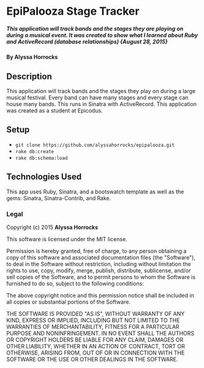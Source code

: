 # EpiPalooza Stage Tracker

##### This application will track bands and the stages they are playing on during a musical event. It was created to show what I learned about Ruby and ActiveRecord (database relationships) {August 28, 2015}

#### By **Alyssa Horrocks**

## Description

This application will track bands and the stages they play on during a large musical festival. Every band can have many stages and every stage can house many bands. This runs in Sinatra with ActiveRecord. This application was created as a student at Epicodus.

## Setup

* `git clone https://github.com/alyssahorrocks/epipalooza.git`
* `rake db:create`
* `rake db:schema:load`

## Technologies Used

This app uses Ruby, Sinatra, and a bootswatch template as well as the gems: Sinatra, Sinatra-Contrib, and Rake.

### Legal

Copyright (c) 2015 **Alyssa Horrocks**

This software is licensed under the MIT license.

Permission is hereby granted, free of charge, to any person obtaining a copy
of this software and associated documentation files (the "Software"), to deal
in the Software without restriction, including without limitation the rights
to use, copy, modify, merge, publish, distribute, sublicense, and/or sell
copies of the Software, and to permit persons to whom the Software is
furnished to do so, subject to the following conditions:

The above copyright notice and this permission notice shall be included in
all copies or substantial portions of the Software.

THE SOFTWARE IS PROVIDED "AS IS", WITHOUT WARRANTY OF ANY KIND, EXPRESS OR
IMPLIED, INCLUDING BUT NOT LIMITED TO THE WARRANTIES OF MERCHANTABILITY,
FITNESS FOR A PARTICULAR PURPOSE AND NONINFRINGEMENT. IN NO EVENT SHALL THE
AUTHORS OR COPYRIGHT HOLDERS BE LIABLE FOR ANY CLAIM, DAMAGES OR OTHER
LIABILITY, WHETHER IN AN ACTION OF CONTRACT, TORT OR OTHERWISE, ARISING FROM,
OUT OF OR IN CONNECTION WITH THE SOFTWARE OR THE USE OR OTHER DEALINGS IN
THE SOFTWARE.
